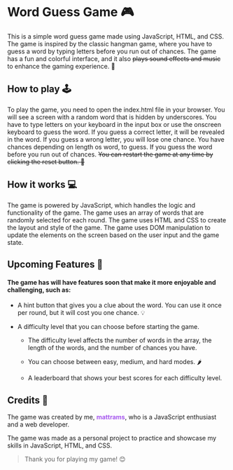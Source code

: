 <style>
    span{
        font-weight:bold;
        color:rgb(166, 88, 238);
    }
</style>

# Word Guess Game 🎮
This is a simple word guess game made using JavaScript, HTML, and CSS. The game is inspired by the classic hangman game, where you have to guess a word by typing letters before you run out of chances. The game has a fun and colorful interface, and it also ~~plays sound effects and music~~ to enhance the gaming experience. 🎵

## How to play 🕹️
To play the game, you need to open the index.html file in your browser. You will see a screen with a random word that is hidden by underscores. You have to type letters on your keyboard in the input box or use the onscreen keyboard to guess the word. If you guess a correct letter, it will be revealed in the word. If you guess a wrong letter, you will lose one chance. You have chances depending on length os word, to guess. If you guess the word before you run out of chances. ~~You can restart the game at any time by clicking the reset button. 🔁~~

## How it works 💻
The game is powered by JavaScript, which handles the logic and functionality of the game. The game uses an array of words that are randomly selected for each round. The game uses HTML and CSS to create the layout and style of the game. The game uses DOM manipulation to update the elements on the screen based on the user input and the game state.

## Upcoming Features 🌟

#### The game has will have features soon that make it more enjoyable and challenging, such as:

* A hint button that gives you a clue about the word. You can use it once per round, but it will cost you one chance. 💡

* A difficulty level that you can choose before starting the game. 

    * The difficulty level affects the number of words in the array, the length of the words, and the number of chances you have. 

    * You can choose between easy, medium, and hard modes. 🌶️

    * A leaderboard that shows your best scores for each difficulty level.

## Credits 🙏
The game was created by me, <span>mattrams</span>, who is a JavaScript enthusiast and a web developer. 

The game was made as a personal project to practice and showcase my skills in JavaScript, HTML, and CSS.

> Thank you for playing my game! 😊